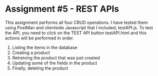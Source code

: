 # Assignment #5 - REST APIs

This assignment performs all four CRUD operations. I have tested them using PostMan and clientside Javascript that I included, testAPI.js. To test the API, you need to click on the TEST API button testAPI.html and this actions will be performed in order.

1) Listing the items in the database
2) Creating a product
3) Retreiving the product that was just created
4) Updating some of the fields in the product
5) Finally, deleting the product


